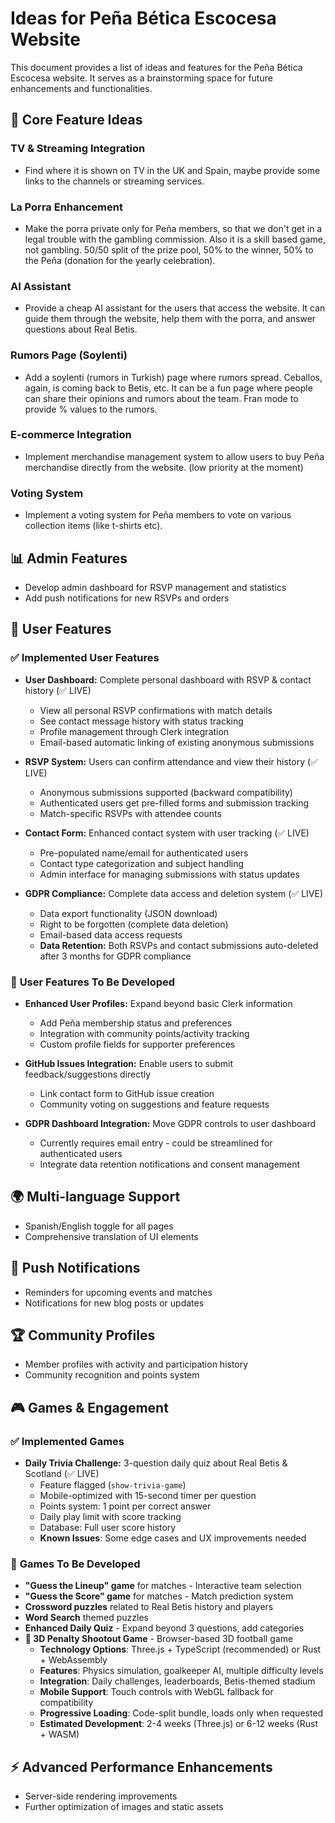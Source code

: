 # Ideas for Peña Bética Escocesa Website

This document provides a list of ideas and features for the Peña Bética Escocesa website. It serves as a brainstorming space for future enhancements and functionalities.

## 🎯 **Core Feature Ideas**

### TV & Streaming Integration
* Find where it is shown on TV in the UK and Spain, maybe provide some links to the channels or streaming services.

### La Porra Enhancement
* Make the porra private only for Peña members, so that we don't get in a legal trouble with the gambling commission. Also it is a skill based game, not gambling. 50/50 split of the prize pool, 50% to the winner, 50% to the Peña (donation for the yearly celebration).

### AI Assistant
* Provide a cheap AI assistant for the users that access the website. It can guide them through the website, help them with the porra, and answer questions about Real Betis.

### Rumors Page (Soylenti)
* Add a soylenti (rumors in Turkish) page where rumors spread. Ceballos, again, is coming back to Betis, etc. It can be a fun page where people can share their opinions and rumors about the team. Fran mode to provide % values to the rumors.

### E-commerce Integration
* Implement merchandise management system to allow users to buy Peña merchandise directly from the website. (low priority at the moment)

### Voting System
* Implement a voting system for Peña members to vote on various collection items (like t-shirts etc).

## 📊 **Admin Features**

* Develop admin dashboard for RSVP management and statistics
* Add push notifications for new RSVPs and orders

## 👥 **User Features**

### ✅ **Implemented User Features**

* **User Dashboard:** Complete personal dashboard with RSVP & contact history (✅ LIVE)
  * View all personal RSVP confirmations with match details
  * See contact message history with status tracking
  * Profile management through Clerk integration
  * Email-based automatic linking of existing anonymous submissions

* **RSVP System:** Users can confirm attendance and view their history (✅ LIVE)
  * Anonymous submissions supported (backward compatibility)
  * Authenticated users get pre-filled forms and submission tracking
  * Match-specific RSVPs with attendee counts

* **Contact Form:** Enhanced contact system with user tracking (✅ LIVE)
  * Pre-populated name/email for authenticated users
  * Contact type categorization and subject handling
  * Admin interface for managing submissions with status updates

* **GDPR Compliance:** Complete data access and deletion system (✅ LIVE)
  * Data export functionality (JSON download)
  * Right to be forgotten (complete data deletion)
  * Email-based data access requests
  * **Data Retention:** Both RSVPs and contact submissions auto-deleted after 3 months for GDPR compliance

### 🚧 **User Features To Be Developed**

* **Enhanced User Profiles:** Expand beyond basic Clerk information
  * Add Peña membership status and preferences
  * Integration with community points/activity tracking
  * Custom profile fields for supporter preferences

* **GitHub Issues Integration:** Enable users to submit feedback/suggestions directly
  * Link contact form to GitHub issue creation
  * Community voting on suggestions and feature requests

* **GDPR Dashboard Integration:** Move GDPR controls to user dashboard
  * Currently requires email entry - could be streamlined for authenticated users
  * Integrate data retention notifications and consent management

## 🌍 **Multi-language Support**

* Spanish/English toggle for all pages
* Comprehensive translation of UI elements

## 🔔 **Push Notifications**

* Reminders for upcoming events and matches
* Notifications for new blog posts or updates

## 🏆 **Community Profiles**

* Member profiles with activity and participation history
* Community recognition and points system

## 🎮 **Games & Engagement**

### ✅ **Implemented Games**

* **Daily Trivia Challenge:** 3-question daily quiz about Real Betis & Scotland (✅ LIVE)
  * Feature flagged (`show-trivia-game`)
  * Mobile-optimized with 15-second timer per question  
  * Points system: 1 point per correct answer
  * Daily play limit with score tracking
  * Database: Full user score history
  * **Known Issues**: Some edge cases and UX improvements needed

### 🚧 **Games To Be Developed**

* **"Guess the Lineup" game** for matches - Interactive team selection
* **"Guess the Score" game** for matches - Match prediction system  
* **Crossword puzzles** related to Real Betis history and players
* **Word Search** themed puzzles
* **Enhanced Daily Quiz** - Expand beyond 3 questions, add categories
* **🥅 3D Penalty Shootout Game** - Browser-based 3D football game
  * **Technology Options**: Three.js + TypeScript (recommended) or Rust + WebAssembly
  * **Features**: Physics simulation, goalkeeper AI, multiple difficulty levels
  * **Integration**: Daily challenges, leaderboards, Betis-themed stadium
  * **Mobile Support**: Touch controls with WebGL fallback for compatibility
  * **Progressive Loading**: Code-split bundle, loads only when requested
  * **Estimated Development**: 2-4 weeks (Three.js) or 6-12 weeks (Rust + WASM)

## ⚡ **Advanced Performance Enhancements**

* Server-side rendering improvements
* Further optimization of images and static assets